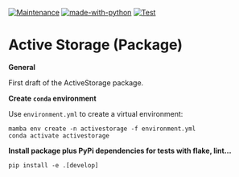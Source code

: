 [![Maintenance](https://img.shields.io/badge/Maintained%3F-yes-green.svg)](https://GitHub.com/Naereen/StrapDown.js/graphs/commit-activity)
[![made-with-python](https://img.shields.io/badge/Made%20with-Python-1f425f.svg)](https://www.python.org/)
[![Test](https://github.com/NCAS-CMS/ActiveStorage/actions/workflows/run-tests.yml/badge.svg)](https://github.com/NCAS-CMS/ActiveStorage/actions/workflows/run-tests.yml)

Active Storage (Package)
========================

**General**

First draft of the ActiveStorage package.

**Create `conda` environment**

Use `environment.yml` to create a virtual environment:
```
mamba env create -n activestorage -f environment.yml
conda activate activestorage
```

**Install package plus PyPi dependencies for tests with flake, lint...**

```
pip install -e .[develop]
```
